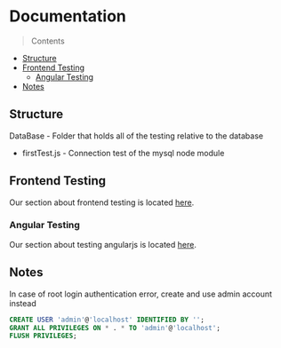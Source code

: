 # Documentation

> Contents
* [Structure](#structure)
* [Frontend Testing](#frontend-testing)
  * [Angular Testing](#angular-testing)
* [Notes](#notes)

## Structure

DataBase - Folder that holds all of the testing relative to the database

* firstTest.js - Connection test of the mysql node module

## Frontend Testing
Our section about frontend testing is located [here](Frontend/index.md).

### Angular Testing
Our section about testing angularjs is located [here](Frontend/Angular/angular.md).


## Notes
In case of root login authentication error, create and use admin account instead
```sql
CREATE USER 'admin'@'localhost' IDENTIFIED BY '';
GRANT ALL PRIVILEGES ON * . * TO 'admin'@'localhost';
FLUSH PRIVILEGES;
```
